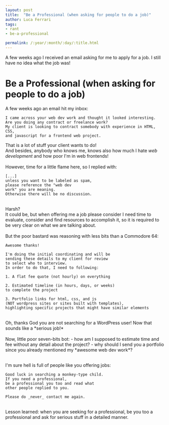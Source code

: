 ```yaml
---
layout: post
title:  "Be a Professional (when asking for people to do a job)"
author: Luca Ferrari
tags:
- rant
- be-a-professional

permalink: /:year/:month/:day/:title.html
---
```

A few weeks ago I received an email asking for me to apply for a job. I still have no idea what the job was!

# Be a Professional (when asking for people to do a job)

A few weeks ago an email hit my inbox:

```
I came across your web dev work and thought it looked interesting. 
Are you doing any contract or freelance work? 
My client is looking to contract somebody with experience in HTML, CSS, 
and javascript for a frontend web project.
```

That is a lot of stuff your client wants to do!
<br/>
And besides, anybody who knows me, knows also how much I hate *web development* and how poor I'm in web frontends!
<br/>
<br/>
However, time for a little flame here, so I replied with:

```
[...]
unless you want to be labeled as spam, 
please reference the "web dev
work" you are meaning.
Otherwise there will be no discussion.
```

<br/>
Harsh?
<br/>
It could be, but when offering me a job please consider I need time to evaluate, consider and find resources to accomplish it, so it is required to be very clear on what we are talking about.
<br/>
<br/>
But the poor bastard was reasoning with less bits than a Commodore 64:

```
Awesome thanks!

I'm doing the initial coordinating and will be 
sending these details to my client for review 
to select who to interview. 
In order to do that, I need to following:

1. A flat fee quote (not hourly) on everything

2. Estimated timeline (in hours, days, or weeks) 
to complete the project

3. Portfolio links for html, css, and js 
(NOT wordpress sites or sites built with templates), 
highlighting specific projects that might have similar elements
```

<br/>
Oh, thanks God you are not searching for a WordPress user! Now that sounds like a *serious job!*
<br/>
<br/>
Now, little poor seven-bits bot:
- how am I supposed to estimate time and fee without any detail about the project?
- why should I send you a portfolio since you already mentioned my *awesome web dev work*?
<br/>
<br/>

I'm sure hell is full of people like you offering jobs:

```
Good luck in searching a monkey-type child.
If you need a professional, 
be a professional you too and read what
other people replied to you.

Please do _never_ contact me again.
```

<br/>
Lesson learned: when you are seeking for a professional, be you too a professional and ask for serious stuff in a detailed manner.
